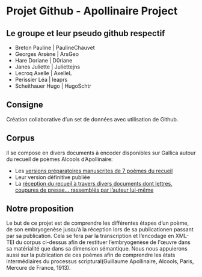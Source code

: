 # Projet Github - Apollinaire Project

## Le groupe et leur pseudo github respectif 

* Breton Pauline   | PaulineChauvet
* Georges Arsène   | ArsGeo
* Hare Doriane     | D0riane
* Janes Juliette   | Juliettejns
* Lecroq Axelle    | AxelleL
* Perissier Léa    | leaprs
* Scheithauer Hugo | HugoSchtr

## Consigne
Création collaborative d’un set de données avec utilisation de Github.
 
## Corpus

Il se compose en divers documents à encoder disponibles sur Gallica autour du recueil de poèmes Alcools d’Apollinaire:

* Les [versions préparatoires manuscrites de 7 poèmes du recueil](https://gallica.bnf.fr/ark:/12148/btv1b52505641f/f37.item.r=Manuscrit%20Apollinaire#)
* Leur version définitive publiée
* La [réception du recueil à travers divers documents dont lettres, coupures de presse… rassemblés par l’auteur lui-même](https://gallica.bnf.fr/ark:/12148/btv1b525088021/f145.item.r=Apollinaire%20manuscrits)

## Notre proposition 

Le but de ce projet est de comprendre les différentes étapes d’un poème, de son embryogenèse jusqu’à la réception lors de sa publicationen passant par sa publication. 
Cela se fera par la transcription et l’encodage en XML-TEI du corpus ci-dessus afin de restituer l’embryogenèse de l'œuvre dans sa matérialité que dans sa dimension sémantique.
Nous nous appuierons aussi sur la publication de ces poèmes afin de comprendre les états intermédiaires du processus scriptural(Guillaume Apollinaire, Alcools, Paris, Mercure de France, 1913). 
